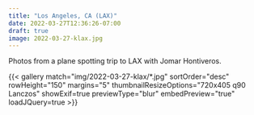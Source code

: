 ```yaml
---
title: "Los Angeles, CA (LAX)"
date: 2022-03-27T12:36:26-07:00
draft: true
image: 2022-03-27-klax.jpg
---
```


Photos from a plane spotting trip to LAX with Jomar Hontiveros.

<!--more-->

{{< gallery match="img/2022-03-27-klax/*.jpg" sortOrder="desc" rowHeight="150" margins="5" thumbnailResizeOptions="720x405 q90 Lanczos" showExif=true previewType="blur" embedPreview="true" loadJQuery=true >}}